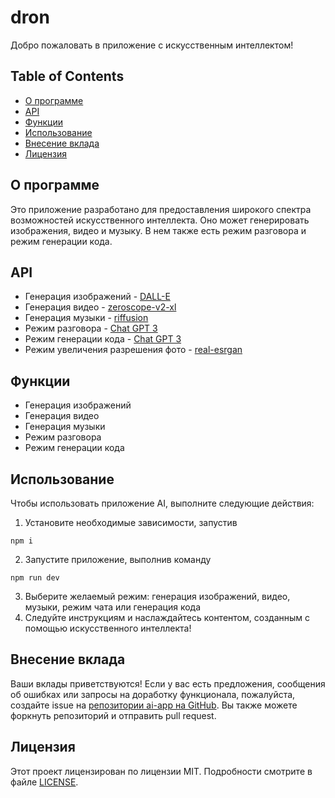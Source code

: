 # dron

Добро пожаловать в приложение с искусственным интеллектом!

## Table of Contents

- [О программе](#about-the-program)
- [API](#api)
- [Функции](#functions)
- [Использование](#usage)
- [Внесение вклада](#contributing)
- [Лицензия](#license)

## О программе
<a id="about-the-program"></a>
Это приложение разработано для предоставления широкого спектра возможностей искусственного интеллекта. Оно может генерировать изображения, видео и музыку. В нем также есть режим разговора и режим генерации кода.

## API
<a id="api"></a>
- Генерация изображений - [DALL-E](https://openai.com/api)
- Генерация видео - [zeroscope-v2-xl](https://replicate.com/anotherjesse/zeroscope-v2-xl)
- Генерация музыки - [riffusion](https://replicate.com/riffusion/riffusion)
- Режим разговора - [Chat GPT 3](https://openai.com/api)
- Режим генерации кода - [Chat GPT 3](https://openai.com/api)
- Режим увеличения разрешения фото - [real-esrgan](https://replicate.com/nightmareai/real-esrgan)

## Функции
<a id="functions"></a>
- Генерация изображений
- Генерация видео
- Генерация музыки
- Режим разговора
- Режим генерации кода

## Использование
<a id="usage"></a>
Чтобы использовать приложение AI, выполните следующие действия:

1. Установите необходимые зависимости, запустив 
```shell
npm i
```
2. Запустите приложение, выполнив команду
 ```shell
npm run dev
```
3. Выберите желаемый режим: генерация изображений, видео, музыки, режим чата или генерация кода
4. Следуйте инструкциям и наслаждайтесь контентом, созданным с помощью искусственного интеллекта!

## Внесение вклада
<a id="contributing"></a>

Ваши вклады приветствуются! Если у вас есть предложения, сообщения об ошибках или запросы на доработку функционала, пожалуйста, создайте issue на [репозитории ai-app на GitHub](https://github.com/pharaohchik/ai-app/issues). Вы также можете форкнуть репозиторий и отправить pull request.

## Лицензия
<a id="license"></a>
Этот проект лицензирован по лицензии MIT. Подробности смотрите в файле [LICENSE](LICENSE).
